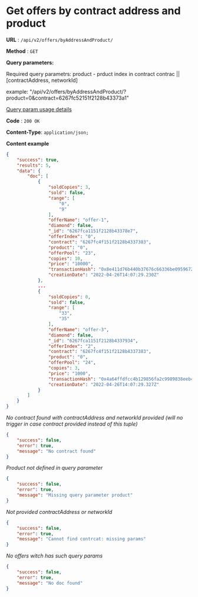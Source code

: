 # Get offers by contract address and product

**URL** : `/api/v2/offers/byAddressAndProduct/`

**Method** : `GET`

**Query parameters:**

Required query parametrs:
    product - prduct index in contract
    contrac || [contractAddress, networkId]

example: "/api/v2/offers/byAddressAndProduct/?product=0&contract=6267fc52151f2128b43373a1"

[Query param usage details](./common_get_all.md)

**Code** : `200 OK`

**Content-Type**: `application/json;`

**Content example**

```json
{
    "success": true,
    "results": 5,
    "data": {
        "doc": [
            {
                "soldCopies": 3,
                "sold": false,
                "range": [
                    "0",
                    "9"
                ],
                "offerName": "offer-1",
                "diamond": false,
                "_id": "6267fca1151f2128b43378e7",
                "offerIndex": "0",
                "contract": "6267fc4f151f2128b4337383",
                "product": "0",
                "offerPool": "23",
                "copies": 10,
                "price": "10000",
                "transactionHash": "0x8e411d76b440b37676c66336be0959672f95ddb091ec2192ad60e24c872f0fc0",
                "creationDate": "2022-04-26T14:07:29.230Z"
            },
            ...
            {
                "soldCopies": 0,
                "sold": false,
                "range": [
                    "33",
                    "35"
                ],
                "offerName": "offer-3",
                "diamond": false,
                "_id": "6267fca1151f2128b4337934",
                "offerIndex": "2",
                "contract": "6267fc4f151f2128b4337383",
                "product": "0",
                "offerPool": "24",
                "copies": 3,
                "price": "1000",
                "transactionHash": "0x4a64ffdfcc4b129856fa2c9989838eeb43929f6cb0206895792751929f299246",
                "creationDate": "2022-04-26T14:07:29.327Z"
            }
        ]
    }
}
```

*No contract found with contractAddress and networkId provided (will no trigger in case contract provided instead of this tuple)*
```json
{
    "success": false,
    "error": true,
    "message": "No contract found"
}
```
*Product not defined in query parameter*
```json
{
    "success": false,
    "error": true,
    "message": "Missing query parameter product"
}
```
*Not provided contractAddress or networkId*
```json
{
    "success": false,
    "error": true,
    "message": "Cannot find contrcat: missing params"
}
```
*No offers witch has such query params*
```json
{
    "success": false,
    "error": true,
    "message": "No doc found"
}
```